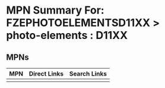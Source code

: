



# MPN Summary For: FZEPHOTOELEMENTSD11XX > photo-elements : D11XX

## MPNs
  

|MPN|Direct Links|Search Links|
| :--- | :--- | :--- |
||||
